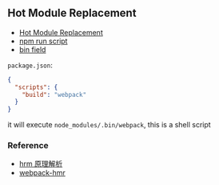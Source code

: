 ## Hot Module Replacement

* [Hot Module Replacement](https://webpack.js.org/concepts/hot-module-replacement/)
* [npm run script](https://docs.npmjs.com/cli/v8/commands/npm-run-script#description)
* [bin field](https://docs.npmjs.com/cli/v7/configuring-npm/package-json#bin)

`package.json`:

```json
{
  "scripts": {
    "build": "webpack"
  }
}
```

it will execute `node_modules/.bin/webpack`, this is a shell script

### Reference

* [hrm 原理解析](https://zhuanlan.zhihu.com/p/30669007)
* [webpack-hmr](https://github.com/careteenL/webpack-hmr)
